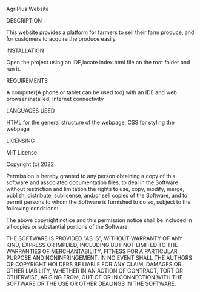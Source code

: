 AgriPlus Website

DESCRIPTION

This website provides a platform for farmers to sell their farm produce, and for customers to acquire the produce easily.

INSTALLATION

Open the project using an IDE,locate index.html file on the root folder and run it.

REQUIREMENTS

A computer(A phone or tablet can be used too) with an IDE and web browser installed, Internet connectivity

LANGUAGES USED

HTML for the general structure of the webpage, CSS for styling the webpage

LICENSING

MIT License

Copyright (c) 2022

Permission is hereby granted to any person obtaining a copy of this software and associated documentation files, to deal in the Software without restriction and limitation the rights to use, copy, modify, merge, publish, distribute, sublicense, and/or sell copies of the Software, and to permit persons to whom the Software is furnished to do so, subject to the following conditions:

The above copyright notice and this permission notice shall be included in all copies or substantial portions of the Software.

THE SOFTWARE IS PROVIDED "AS IS", WITHOUT WARRANTY OF ANY KIND, EXPRESS OR IMPLIED, INCLUDING BUT NOT LIMITED TO THE WARRANTIES OF MERCHANTABILITY, FITNESS FOR A PARTICULAR PURPOSE AND NONINFRINGEMENT. IN NO EVENT SHALL THE AUTHORS OR COPYRIGHT HOLDERS BE LIABLE FOR ANY CLAIM, DAMAGES OR OTHER LIABILITY, WHETHER IN AN ACTION OF CONTRACT, TORT OR OTHERWISE, ARISING FROM, OUT OF OR IN CONNECTION WITH THE SOFTWARE OR THE USE OR OTHER DEALINGS IN THE SOFTWARE.
